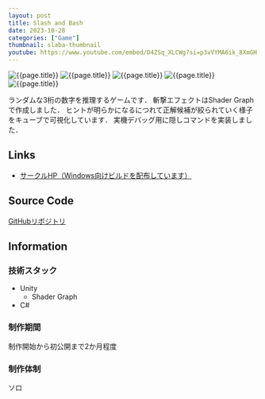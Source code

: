 ```yaml
---
layout: post
title: Slash and Bash
date: 2023-10-28
categories: ["Game"]
thumbnail: slaba-thumbnail
youtube: https://www.youtube.com/embed/D4ZSq_XLCWg?si=p3vVYMA6ik_8XmGH
---
```


![{{page.title}}]({{site.baseurl}}/assets/images/slaba-thumbnail.webp)
![{{page.title}}]({{site.baseurl}}/assets/images/slaba-icon.webp)
![{{page.title}}]({{site.baseurl}}/assets/images/slaba-menu.webp)
![{{page.title}}]({{site.baseurl}}/assets/images/slaba-1s0b.webp)
![{{page.title}}]({{site.baseurl}}/assets/images/slaba-0s2b.webp)

ランダムな3桁の数字を推理するゲームです．
斬撃エフェクトはShader Graphで作成しました．
ヒントが明らかになるにつれて正解候補が絞られていく様子をキューブで可視化しています．
実機デバッグ用に隠しコマンドを実装しました．

## Links

- [サークルHP（Windows向けビルドを配布しています）](https://micomprocedure.com/works/235)

## Source Code

[GitHubリポジトリ](https://github.com/ryotan1ff/slash-and-bash)

## Information

### 技術スタック

- Unity
  - Shader Graph
- C#

### 制作期間

制作開始から初公開まで2か月程度

### 制作体制

ソロ
